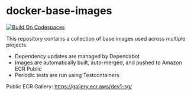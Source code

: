 # docker-base-images

[![Build On Codespaces](https://github.com/codespaces/badge.svg)](https://github.com/codespaces/new/?repo=github)

This repository contains a collection of base images used across multiple projects.

- Dependency updates are managed by Dependabot
- Images are automatically built, auto-merged, and pushed to Amazon ECR Public
- Periodic tests are run using Testcontainers

Public ECR Gallery:
https://gallery.ecr.aws/dev1-sg/
